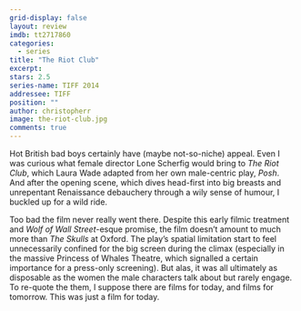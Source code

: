 ```yaml
---
grid-display: false
layout: review
imdb: tt2717860
categories: 
  - series
title: "The Riot Club"
excerpt: 
stars: 2.5
series-name: TIFF 2014
addressee: TIFF
position: ""
author: christopherr
image: the-riot-club.jpg
comments: true
---
```


<p>Hot British bad boys certainly have (maybe not-so-niche) appeal. Even I was curious what  female director Lone Scherfig would bring to <em>The Riot Club</em>, which Laura Wade adapted from her own male-centric play, <em>Posh</em>. And after the opening scene, which dives head-first into big breasts and unrepentant Renaissance debauchery through a wily sense of humour, I buckled up for a wild ride.</p>

<p>Too bad the film never really went there. Despite this early filmic treatment and <em>Wolf of Wall Street</em>-esque promise, the film doesn’t amount to much more than <em>The Skulls</em> at Oxford. The play’s spatial limitation start to feel unnecessarily confined for the big screen during the climax (especially in the massive Princess of Whales Theatre, which signalled a certain importance for a press-only screening). But alas, it was all ultimately as disposable as the women the male characters talk about but rarely engage. To re-quote the them, I suppose there are films for today, and films for tomorrow.  This was just a film for today.</p>